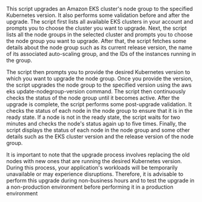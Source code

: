 This script upgrades an Amazon EKS cluster's node group to the specified Kubernetes version. It also performs some validation before and after the upgrade. The script first lists all available EKS clusters in your account and prompts you to choose the cluster you want to upgrade. Next, the script lists all the node groups in the selected cluster and prompts you to choose the node group you want to upgrade. After that, the script fetches some details about the node group such as its current release version, the name of its associated auto-scaling group, and the IDs of the instances running in the group.

The script then prompts you to provide the desired Kubernetes version to which you want to upgrade the node group. Once you provide the version, the script upgrades the node group to the specified version using the aws eks update-nodegroup-version command. The script then continuously checks the status of the node group until it becomes active. After the upgrade is complete, the script performs some post-upgrade validation. It checks the status of each node in the node group to ensure that it is in the ready state. If a node is not in the ready state, the script waits for two minutes and checks the node's status again up to five times. Finally, the script displays the status of each node in the node group and some other details such as the EKS cluster version and the release version of the node group.

It is important to note that the upgrade process involves replacing the old nodes with new ones that are running the desired Kubernetes version. During this process, your application's workloads will be temporarily unavailable or may experience disruptions. Therefore, it is advisable to perform this upgrade during non-business hours and to test the upgrade in a non-production environment before performing it in a production environment
